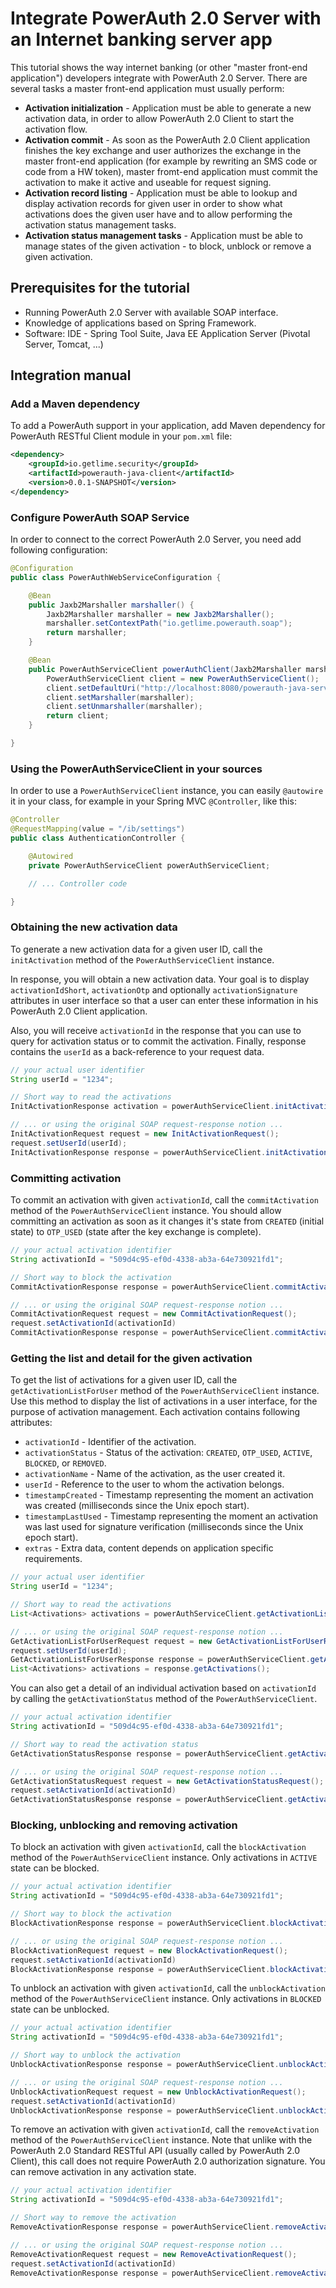 # Integrate PowerAuth 2.0 Server with an Internet banking server app

This tutorial shows the way internet banking (or other "master front-end application") developers integrate with PowerAuth 2.0 Server. There are several tasks a master front-end application must usually perform:

- **Activation initialization** - Application must be able to generate a new activation data, in order to allow PowerAuth 2.0 Client to start the activation flow.
- **Activation commit** - As soon as the PowerAuth 2.0 Client application finishes the key exchange and user authorizes the exchange in the master front-end application (for example by rewriting an SMS code or code from a HW token), master fromt-end application must commit the activation to make it active and useable for request signing.
- **Activation record listing** - Application must be able to lookup and display activation records for given user in order to show what activations does the given user have and to allow performing the activation status management tasks.
- **Activation status management tasks** - Application must be able to manage states of the given activation - to block, unblock or remove a given activation.

## Prerequisites for the tutorial

- Running PowerAuth 2.0 Server with available SOAP interface.
- Knowledge of applications based on Spring Framework.
- Software: IDE - Spring Tool Suite, Java EE Application Server (Pivotal Server, Tomcat, ...)

## Integration manual

### Add a Maven dependency

To add a PowerAuth support in your application, add Maven dependency for PowerAuth RESTful Client module in your `pom.xml` file:

```xml
<dependency>
    <groupId>io.getlime.security</groupId>
    <artifactId>powerauth-java-client</artifactId>
    <version>0.0.1-SNAPSHOT</version>
</dependency>
```

### Configure PowerAuth SOAP Service

In order to connect to the correct PowerAuth 2.0 Server, you need add following configuration:

```java
@Configuration
public class PowerAuthWebServiceConfiguration {

	@Bean
	public Jaxb2Marshaller marshaller() {
		Jaxb2Marshaller marshaller = new Jaxb2Marshaller();
		marshaller.setContextPath("io.getlime.powerauth.soap");
		return marshaller;
	}

	@Bean
	public PowerAuthServiceClient powerAuthClient(Jaxb2Marshaller marshaller) {
		PowerAuthServiceClient client = new PowerAuthServiceClient();
		client.setDefaultUri("http://localhost:8080/powerauth-java-server/powerauth");
		client.setMarshaller(marshaller);
		client.setUnmarshaller(marshaller);
		return client;
	}

}
```

### Using the PowerAuthServiceClient in your sources

In order to use a `PowerAuthServiceClient` instance, you can easily `@autowire` it in your class, for example in your Spring MVC `@Controller`, like this:

```java
@Controller
@RequestMapping(value = "/ib/settings")
public class AuthenticationController {

    @Autowired
    private PowerAuthServiceClient powerAuthServiceClient;

    // ... Controller code

}
```

### Obtaining the new activation data

To generate a new activation data for a given user ID, call the `initActivation` method of the `PowerAuthServiceClient` instance.

In response, you will obtain a new activation data. Your goal is to display `activationIdShort`, `activationOtp` and optionally `activationSignature` attributes in user interface so that a user can enter these information in his PowerAuth 2.0 Client application.

Also, you will receive `activationId` in the response that you can use to query for activation status or to commit the activation. Finally, response contains the `userId` as a back-reference to your request data.

```java
// your actual user identifier
String userId = "1234";

// Short way to read the activations
InitActivationResponse activation = powerAuthServiceClient.initActivation(userId);

// ... or using the original SOAP request-response notion ...
InitActivationRequest request = new InitActivationRequest();
request.setUserId(userId);
InitActivationResponse response = powerAuthServiceClient.initActivation(request);
```

### Committing activation

To commit an activation with given `activationId`, call the `commitActivation` method of the `PowerAuthServiceClient` instance. You should allow committing an activation as soon as it changes it's state from `CREATED` (initial state) to `OTP_USED` (state after the key exchange is complete).

```java
// your actual activation identifier
String activationId = "509d4c95-ef0d-4338-ab3a-64e730921fd1";

// Short way to block the activation
CommitActivationResponse response = powerAuthServiceClient.commitActivation(activationId);

// ... or using the original SOAP request-response notion ...
CommitActivationRequest request = new CommitActivationRequest();
request.setActivationId(activationId)
CommitActivationResponse response = powerAuthServiceClient.commitActivation(request);
```

### Getting the list and detail for the given activation

To get the list of activations for a given user ID, call the `getActivationListForUser` method of the `PowerAuthServiceClient` instance. Use this method to display the list of activations in a user interface, for the purpose of activation management. Each activation contains following attributes:

- `activationId` - Identifier of the activation.
- `activationStatus` - Status of the activation: `CREATED`, `OTP_USED`, `ACTIVE`, `BLOCKED`, or `REMOVED`.
- `activationName` - Name of the activation, as the user created it.
- `userId` - Reference to the user to whom the activation belongs.
- `timestampCreated` - Timestamp representing the moment an activation was created (milliseconds since the Unix epoch start).
- `timestampLastUsed`  - Timestamp representing the moment an activation was last used for signature verification (milliseconds since the Unix epoch start).
- `extras` - Extra data, content depends on application specific requirements.

```java
// your actual user identifier
String userId = "1234";

// Short way to read the activations
List<Activations> activations = powerAuthServiceClient.getActivationListForUser(userId);

// ... or using the original SOAP request-response notion ...
GetActivationListForUserRequest request = new GetActivationListForUserRequest();
request.setUserId(userId);
GetActivationListForUserResponse response = powerAuthServiceClient.getActivationListForUser(request);
List<Activations> activations = response.getActivations();
```

You can also get a detail of an individual activation based on `activationId` by calling the `getActivationStatus` method of the `PowerAuthServiceClient`.

```java
// your actual activation identifier
String activationId = "509d4c95-ef0d-4338-ab3a-64e730921fd1";

// Short way to read the activation status
GetActivationStatusResponse response = powerAuthServiceClient.getActivationStatus(activationId);

// ... or using the original SOAP request-response notion ...
GetActivationStatusRequest request = new GetActivationStatusRequest();
request.setActivationId(activationId)
GetActivationStatusResponse response = powerAuthServiceClient.getActivationStatus(request);
```

### Blocking, unblocking and removing activation

To block an activation with given `activationId`, call the `blockActivation` method of the `PowerAuthServiceClient` instance. Only activations in `ACTIVE` state can be blocked.

```java
// your actual activation identifier
String activationId = "509d4c95-ef0d-4338-ab3a-64e730921fd1";

// Short way to block the activation
BlockActivationResponse response = powerAuthServiceClient.blockActivation(activationId);

// ... or using the original SOAP request-response notion ...
BlockActivationRequest request = new BlockActivationRequest();
request.setActivationId(activationId)
BlockActivationResponse response = powerAuthServiceClient.blockActivation(request);
```

To unblock an activation with given `activationId`, call the `unblockActivation` method of the `PowerAuthServiceClient` instance. Only activations in `BLOCKED` state can be unblocked.

```java
// your actual activation identifier
String activationId = "509d4c95-ef0d-4338-ab3a-64e730921fd1";

// Short way to unblock the activation
UnblockActivationResponse response = powerAuthServiceClient.unblockActivation(activationId);

// ... or using the original SOAP request-response notion ...
UnblockActivationRequest request = new UnblockActivationRequest();
request.setActivationId(activationId)
UnblockActivationResponse response = powerAuthServiceClient.unblockActivation(request);
```

To remove an activation with given `activationId`, call the `removeActivation` method of the `PowerAuthServiceClient` instance. Note that unlike with the PowerAuth 2.0 Standard RESTful API (usually called by PowerAuth 2.0 Client), this call does not require PowerAuth 2.0 authorization signature. You can remove activation in any activation state.

```java
// your actual activation identifier
String activationId = "509d4c95-ef0d-4338-ab3a-64e730921fd1";

// Short way to remove the activation
RemoveActivationResponse response = powerAuthServiceClient.removeActivation(activationId);

// ... or using the original SOAP request-response notion ...
RemoveActivationRequest request = new RemoveActivationRequest();
request.setActivationId(activationId)
RemoveActivationResponse response = powerAuthServiceClient.removeActivation(request);
```
